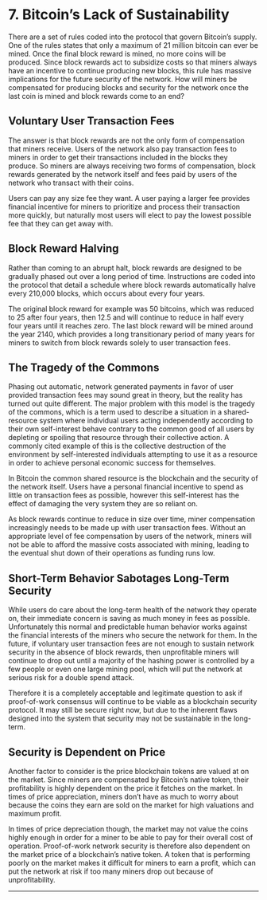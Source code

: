 # 7. Bitcoin’s Lack of Sustainability

There are a set of rules coded into the protocol that govern Bitcoin’s supply. One of the rules states that only a maximum of 21 million bitcoin can ever be mined. Once the final block reward is mined, no more coins will be produced. Since block rewards act to subsidize costs so that miners always have an incentive to continue producing new blocks, this rule has massive implications for the future security of the network. How will miners be compensated for producing blocks and security for the network once the last coin is mined and block rewards come to an end?

## Voluntary User Transaction Fees

The answer is that block rewards are not the only form of compensation that miners receive. Users of the network also pay transaction fees to miners in order to get their transactions included in the blocks they produce. So miners are always receiving two forms of compensation, block rewards generated by the network itself and fees paid by users of the network who transact with their coins.

Users can pay any size fee they want. A user paying a larger fee provides financial incentive for miners to prioritize and process their transaction more quickly, but naturally most users will elect to pay the lowest possible fee that they can get away with.

## Block Reward Halving

Rather than coming to an abrupt halt, block rewards are designed to be gradually phased out over a long period of time. Instructions are coded into the protocol that detail a schedule where block rewards automatically halve every 210,000 blocks, which occurs about every four years.

The original block reward for example was 50 bitcoins, which was reduced to 25 after four years, then 12.5 and will continue to reduce in half every four years until it reaches zero. The last block reward will be mined around the year 2140, which provides a long transitionary period of many years for miners to switch from block rewards solely to user transaction fees.

## The Tragedy of the Commons

Phasing out automatic, network generated payments in favor of user provided transaction fees may sound great in theory, but the reality has turned out quite different. The major problem with this model is the tragedy of the commons, which is a term used to describe a situation in a shared-resource system where individual users acting independently according to their own self-interest behave contrary to the common good of all users by depleting or spoiling that resource through their collective action. A commonly cited example of this is the collective destruction of the environment by self-interested individuals attempting to use it as a resource in order to achieve personal economic success for themselves.

In Bitcoin the common shared resource is the blockchain and the security of the network itself. Users have a personal financial incentive to spend as little on transaction fees as possible, however this self-interest has the effect of damaging the very system they are so reliant on.

As block rewards continue to reduce in size over time, miner compensation increasingly needs to be made up with user transaction fees. Without an appropriate level of fee compensation by users of the network, miners will not be able to afford the massive costs associated with mining, leading to the eventual shut down of their operations as funding runs low.

## Short-Term Behavior Sabotages Long-Term Security

While users do care about the long-term health of the network they operate on, their immediate concern is saving as much money in fees as possible. Unfortunately this normal and predictable human behavior works against the financial interests of the miners who secure the network for them. In the future, if voluntary user transaction fees are not enough to sustain network security in the absence of block rewards, then unprofitable miners will continue to drop out until a majority of the hashing power is controlled by a few people or even one large mining pool, which will put the network at serious risk for a double spend attack.

Therefore it is a completely acceptable and legitimate question to ask if proof-of-work consensus will continue to be viable as a blockchain security protocol. It may still be secure right now, but due to the inherent flaws designed into the system that security may not be sustainable in the long-term.

## Security is Dependent on Price

Another factor to consider is the price blockchain tokens are valued at on the market. Since miners are compensated by Bitcoin’s native token, their profitability is highly dependent on the price it fetches on the market. In times of price appreciation, miners don’t have as much to worry about because the coins they earn are sold on the market for high valuations and maximum profit.

In times of price depreciation though, the market may not value the coins highly enough in order for a miner to be able to pay for their overall cost of operation. Proof-of-work network security is therefore also dependent on the market price of a blockchain’s native token. A token that is performing poorly on the market makes it difficult for miners to earn a profit, which can put the network at risk if too many miners drop out because of unprofitability.

---

